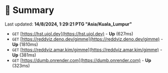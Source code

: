 # 📖 Summary
Last updated: **14/8/2024, 1:29:21 PTG "Asia/Kuala_Lumpur"**

- `GET` [https://hst.ujol.dev](https://hst.ujol.dev) - **Up** (627ms)
- `GET` [https://reddviz.deno.dev/gimme](https://reddviz.deno.dev/gimme) - **Up** (1810ms)
- `GET` [https://reddviz.amar.kim/gimme](https://reddviz.amar.kim/gimme) - **Up** (381ms)
- `GET` [https://dumb.onrender.com](https://dumb.onrender.com) - **Up** (323ms)
